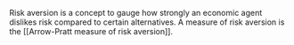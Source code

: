 Risk aversion is a concept to gauge how strongly an economic agent dislikes risk compared to certain alternatives.
A measure of risk aversion is the [[Arrow-Pratt measure of risk aversion]].